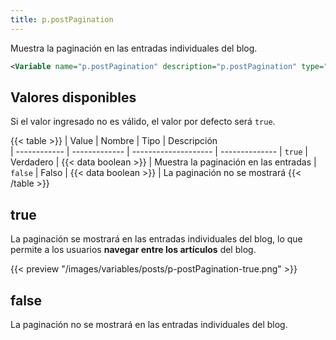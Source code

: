 ```yaml
---
title: p.postPagination
---
```


Muestra la paginación en las entradas individuales del blog.

```xml
<Variable name="p.postPagination" description="p.postPagination" type="string" value="true"/>
```

## Valores disponibles

Si el valor ingresado no es válido, el valor por defecto será `true`.

{{< table >}}
| Value        | Nombre        | Tipo                 | Descripción   
| ------------ | ------------- | -------------------- | --------------
| `true`       | Verdadero     | {{< data boolean >}} | Muestra la paginación en las entradas
| `false`      | Falso         | {{< data boolean >}} | La paginación no se mostrará
{{< /table >}}


## true

La paginación se mostrará en las entradas individuales del blog, lo que permite a los usuarios **navegar entre los artículos** del blog.

{{< preview "/images/variables/posts/p-postPagination-true.png" >}}

## false

La paginación no se mostrará en las entradas individuales del blog.
